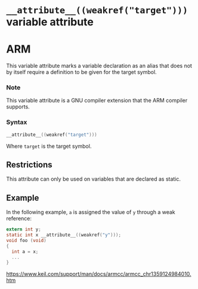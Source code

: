 # `__attribute__((weakref("target")))` variable attribute

# ARM

This variable attribute marks a variable declaration as an     alias that does not by itself require a definition to be given for     the target symbol.

### Note

This variable attribute is a GNU compiler extension that the ARM compiler supports.

### Syntax

```c
__attribute__((weakref("target")))
```

Where `target` is the target symbol.

## Restrictions

This attribute can only be used on variables that are declared as static.

## Example

In the following example, `a` is assigned        the value of `y` through a weak reference:

```c
extern int y;
static int x __attribute__((weakref("y")));
void foo (void)
{
  int a = x;
  ...
}
```

https://www.keil.com/support/man/docs/armcc/armcc_chr1359124984010.htm